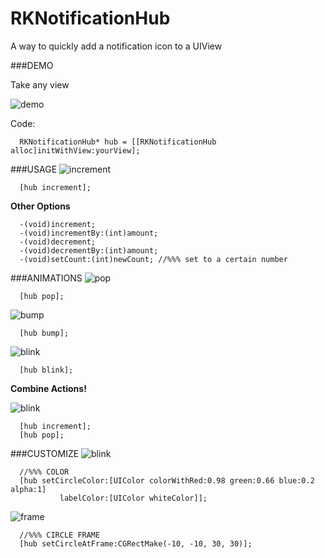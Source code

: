 RKNotificationHub
=================

A way to quickly add a notification icon to a UIView

###DEMO

Take any view

![demo](http://i.imgur.com/LG2EEB6.gif)

Code:
``` objc
  RKNotificationHub* hub = [[RKNotificationHub alloc]initWithView:yourView];
```

###USAGE
![increment](http://i.imgur.com/zpgkNtE.gif)
``` objc
  [hub increment];
```
__Other Options__
``` objc
  -(void)increment;
  -(void)incrementBy:(int)amount;
  -(void)decrement;
  -(void)decrementBy:(int)amount;
  -(void)setCount:(int)newCount; //%%% set to a certain number
```

###ANIMATIONS
![pop](http://i.imgur.com/g6tMepj.gif)
``` objc
  [hub pop];
```

![bump](http://i.imgur.com/B2l0LDJ.gif)
``` objc
  [hub bump];
```

![blink](http://i.imgur.com/9XJ8dfP.gif)
``` objc
  [hub blink];
```

__Combine Actions!__

![blink](http://i.imgur.com/boGyL9T.gif)
``` objc
  [hub increment];
  [hub pop];
```

###CUSTOMIZE
![blink](http://i.imgur.com/Ftbrh87.gif)
``` objc
  //%%% COLOR
  [hub setCircleColor:[UIColor colorWithRed:0.98 green:0.66 blue:0.2 alpha:1] 
           labelColor:[UIColor whiteColor]];
```

![frame](http://i.imgur.com/6w9WaO4.png?1)
```objc
  //%%% CIRCLE FRAME
  [hub setCircleAtFrame:CGRectMake(-10, -10, 30, 30)];
```

